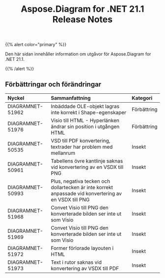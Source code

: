 ﻿---
title: Aspose.Diagram for .NET 21.1 Release Notes
type: docs
weight: 12
url: /sv/net/aspose-diagram-for-net-21-1-release-notes/
---
{{% alert color="primary" %}} 

Den här sidan innehåller information om utgåvor för Aspose.Diagram for .NET 21.1.

{{% /alert %}} 
## **Förbättringar och förändringar**

|**Nyckel**|**Sammanfattning**|**Kategori**|
|:- |:- |:- |
|DIAGRAMNET-51962|Inbäddade OLE-objekt lagras inte korrekt i Shape-egenskaper|Förbättring|
|DIAGRAMNET-51976|Visio till HTML - Hyperlänken ändrar sin position i utgången HTML|Förbättring|
|DIAGRAMNET-50535|VSD till PDF konvertering, textrader har problem med mellanrum|Insekt|
|DIAGRAMNET-50961|Tabellens övre kantlinje saknas vid konvertering av en VSDX till PNG|Insekt|
|DIAGRAMNET-50993|Plus, negativa tecken och dollartecken är inte korrekt anpassade vid konvertering av en VSDX till PNG|Insekt|
|DIAGRAMNET-51968|Convet Visio till PNG den konverterade bilden ser inte ut som Visio|Insekt|
|DIAGRAMNET-51969|Convet Visio till PNG den konverterade bilden ser inte ut som Visio|Insekt|
|DIAGRAMNET-51972|Former förlorade layouten i HTML|Insekt|
|DIAGRAMNET-51973|Text i rutor saknas vid konvertering av VSDX till PDF|Insekt|
